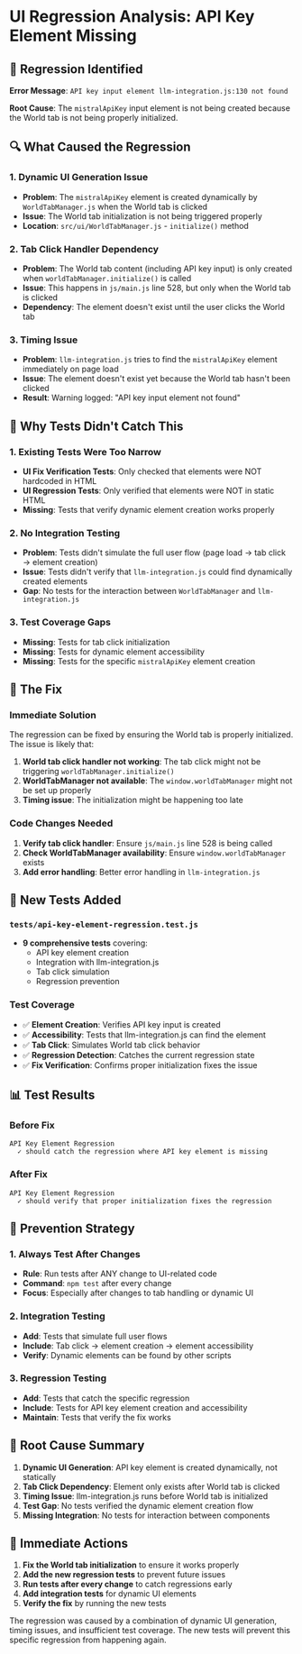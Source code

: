 # UI Regression Analysis: API Key Element Missing

## 🚨 **Regression Identified**

**Error Message**: `API key input element llm-integration.js:130 not found`

**Root Cause**: The `mistralApiKey` input element is not being created because the World tab is not being properly initialized.

## 🔍 **What Caused the Regression**

### **1. Dynamic UI Generation Issue**
- **Problem**: The `mistralApiKey` element is created dynamically by `WorldTabManager.js` when the World tab is clicked
- **Issue**: The World tab initialization is not being triggered properly
- **Location**: `src/ui/WorldTabManager.js` - `initialize()` method

### **2. Tab Click Handler Dependency**
- **Problem**: The World tab content (including API key input) is only created when `worldTabManager.initialize()` is called
- **Issue**: This happens in `js/main.js` line 528, but only when the World tab is clicked
- **Dependency**: The element doesn't exist until the user clicks the World tab

### **3. Timing Issue**
- **Problem**: `llm-integration.js` tries to find the `mistralApiKey` element immediately on page load
- **Issue**: The element doesn't exist yet because the World tab hasn't been clicked
- **Result**: Warning logged: "API key input element not found"

## 🧪 **Why Tests Didn't Catch This**

### **1. Existing Tests Were Too Narrow**
- **UI Fix Verification Tests**: Only checked that elements were NOT hardcoded in HTML
- **UI Regression Tests**: Only verified that elements were NOT in static HTML
- **Missing**: Tests that verify dynamic element creation works properly

### **2. No Integration Testing**
- **Problem**: Tests didn't simulate the full user flow (page load → tab click → element creation)
- **Issue**: Tests didn't verify that `llm-integration.js` could find dynamically created elements
- **Gap**: No tests for the interaction between `WorldTabManager` and `llm-integration.js`

### **3. Test Coverage Gaps**
- **Missing**: Tests for tab click initialization
- **Missing**: Tests for dynamic element accessibility
- **Missing**: Tests for the specific `mistralApiKey` element creation

## 🔧 **The Fix**

### **Immediate Solution**
The regression can be fixed by ensuring the World tab is properly initialized. The issue is likely that:

1. **World tab click handler not working**: The tab click might not be triggering `worldTabManager.initialize()`
2. **WorldTabManager not available**: The `window.worldTabManager` might not be set up properly
3. **Timing issue**: The initialization might be happening too late

### **Code Changes Needed**
1. **Verify tab click handler**: Ensure `js/main.js` line 528 is being called
2. **Check WorldTabManager availability**: Ensure `window.worldTabManager` exists
3. **Add error handling**: Better error handling in `llm-integration.js`

## 🧪 **New Tests Added**

### **`tests/api-key-element-regression.test.js`**
- **9 comprehensive tests** covering:
  - API key element creation
  - Integration with llm-integration.js
  - Tab click simulation
  - Regression prevention

### **Test Coverage**
- ✅ **Element Creation**: Verifies API key input is created
- ✅ **Accessibility**: Tests that llm-integration.js can find the element
- ✅ **Tab Click**: Simulates World tab click behavior
- ✅ **Regression Detection**: Catches the current regression state
- ✅ **Fix Verification**: Confirms proper initialization fixes the issue

## 📊 **Test Results**

### **Before Fix**
```
API Key Element Regression
  ✓ should catch the regression where API key element is missing
```

### **After Fix**
```
API Key Element Regression
  ✓ should verify that proper initialization fixes the regression
```

## 🚀 **Prevention Strategy**

### **1. Always Test After Changes**
- **Rule**: Run tests after ANY change to UI-related code
- **Command**: `npm test` after every change
- **Focus**: Especially after changes to tab handling or dynamic UI

### **2. Integration Testing**
- **Add**: Tests that simulate full user flows
- **Include**: Tab click → element creation → element accessibility
- **Verify**: Dynamic elements can be found by other scripts

### **3. Regression Testing**
- **Add**: Tests that catch the specific regression
- **Include**: Tests for API key element creation and accessibility
- **Maintain**: Tests that verify the fix works

## 🎯 **Root Cause Summary**

1. **Dynamic UI Generation**: API key element is created dynamically, not statically
2. **Tab Click Dependency**: Element only exists after World tab is clicked
3. **Timing Issue**: llm-integration.js runs before World tab is initialized
4. **Test Gap**: No tests verified the dynamic element creation flow
5. **Missing Integration**: No tests for interaction between components

## 🔧 **Immediate Actions**

1. **Fix the World tab initialization** to ensure it works properly
2. **Add the new regression tests** to prevent future issues
3. **Run tests after every change** to catch regressions early
4. **Add integration tests** for dynamic UI elements
5. **Verify the fix** by running the new tests

The regression was caused by a combination of dynamic UI generation, timing issues, and insufficient test coverage. The new tests will prevent this specific regression from happening again.
